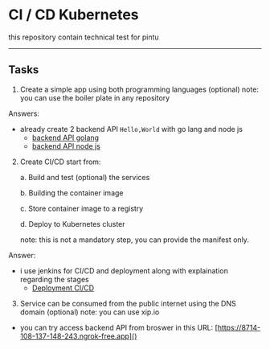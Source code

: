 # CI / CD Kubernetes

this repository contain technical test for pintu
    
---

## Tasks
1. Create a simple app using both programming languages (optional)
note: you can use the boiler plate in any repository

Answers: 
+ already create 2 backend API `Hello,World` with go lang and node js
    + [backend API golang](./services/backend-go/README.md)
    + [backend API node js](./services/backend-node/README.md)

2. Create CI/CD start from:

    a. Build and test (optional) the services

    b. Building the container image
    
    c. Store container image to a registry

    d. Deploy to Kubernetes cluster

    note: this is not a mandatory step, you can provide the manifest only.

Answer:
+ i use jenkins for CI/CD and deployment along with explaination regarding the stages
    + [Deployment CI/CD](./Deployment/README.md)

3. Service can be consumed from the public internet using the DNS domain (optional)
note: you can use xip.io
+ you can try access backend API from broswer in this URL: [https://8714-108-137-148-243.ngrok-free.app]()

